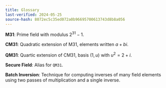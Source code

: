 ```yaml
---
title: Glossary
last-verified: 2024-05-25
source-hash: 8072ec5c35ed072a0b96695700613743d8b8a056
---
```


**M31**: Prime field with modulus $2^{31}-1$.

**CM31**: Quadratic extension of M31, elements written $a+bi$.

**QM31**: Quartic extension of CM31, basis $(1,u)$ with $u^2=2+i$.

**Secure Field**: Alias for `QM31`.

**Batch Inversion**: Technique for computing inverses of many field elements using two passes of multiplication and a single inverse.
